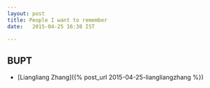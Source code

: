 ```yaml
---
layout: post
title: People I want to remember
date:   2015-04-25 16:38 IST

---
```


## BUPT

* [Liangliang Zhang]({% post_url 2015-04-25-liangliangzhang %})
